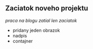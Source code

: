 ## Zaciatok noveho projektu

_praca na blogu zatial len zaciatok_

- pridany jeden obrazok
- nadpis
- contajner
